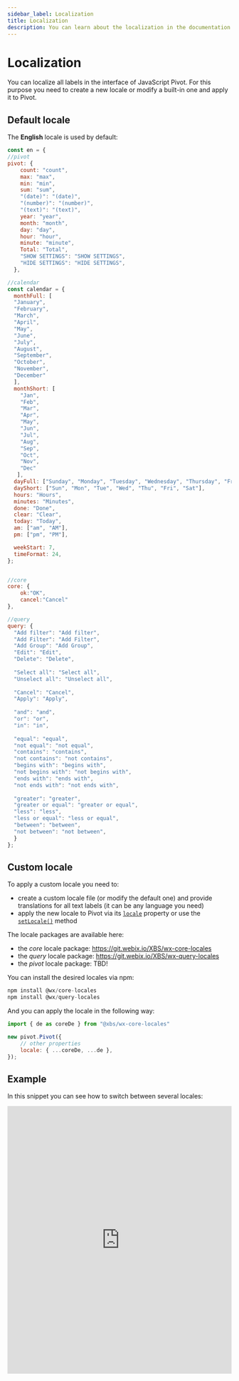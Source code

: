 ```yaml
---
sidebar_label: Localization
title: Localization
description: You can learn about the localization in the documentation of the DHTMLX JavaScript Pivot library. Browse developer guides and API reference, try out code examples and live demos, and download a free 30-day evaluation version of DHTMLX Pivot.
---
```


# Localization

You can localize all labels in the interface of JavaScript Pivot. For this purpose you need to create a new locale or modify a built-in one and apply it to Pivot.

## Default locale

The **English** locale is used by default:

~~~jsx
const en = {
//pivot
pivot: {
    count: "count",
    max: "max",
    min: "min",
    sum: "sum",
    "(date)": "(date)",
    "(number)": "(number)",
    "(text)": "(text)",
    year: "year",
    month: "month",
    day: "day",
    hour: "hour",
    minute: "minute",
    Total: "Total",
    "SHOW SETTINGS": "SHOW SETTINGS",
    "HIDE SETTINGS": "HIDE SETTINGS",
  },

//calendar
const calendar = {
  monthFull: [
  "January",
  "February",
  "March",
  "April",
  "May",
  "June",
  "July",
  "August",
  "September",
  "October",
  "November",
  "December"
  ],
  monthShort: [
    "Jan",
    "Feb",
    "Mar",
    "Apr",
    "May",
    "Jun",
    "Jul",
    "Aug",
    "Sep",
    "Oct",
    "Nov",
    "Dec"
   ],
  dayFull: ["Sunday", "Monday", "Tuesday", "Wednesday", "Thursday", "Friday", "Saturday"],
  dayShort: ["Sun", "Mon", "Tue", "Wed", "Thu", "Fri", "Sat"],
  hours: "Hours",
  minutes: "Minutes",
  done: "Done",
  clear: "Clear",
  today: "Today",
  am: ["am", "AM"],
  pm: ["pm", "PM"],

  weekStart: 7,
  timeFormat: 24,
};


//core
core: {
    ok:"OK",
    cancel:"Cancel"
},

//query
query: {
  "Add filter": "Add filter",
  "Add Filter": "Add Filter",
  "Add Group": "Add Group",
  "Edit": "Edit",
  "Delete": "Delete",
  
  "Select all": "Select all",
  "Unselect all": "Unselect all",
  
  "Cancel": "Cancel",
  "Apply": "Apply",
  
  "and": "and",
  "or": "or",
  "in": "in",
  
  "equal": "equal",
  "not equal": "not equal",
  "contains": "contains",
  "not contains": "not contains",
  "begins with": "begins with",
  "not begins with": "not begins with",
  "ends with": "ends with",
  "not ends with": "not ends with",
  
  "greater": "greater",
  "greater or equal": "greater or equal",
  "less": "less",
  "less or equal": "less or equal",
  "between": "between",
  "not between": "not between",
  }
};
~~~

## Custom locale

To apply a custom locale you need to:

- create a custom locale file (or modify the default one) and provide translations for all text labels (it can be any language you need)
- apply the new locale to Pivot via its [`locale`](/api/config/locale-property) property or use the [`setLocale()`](/api/methods/setlocale-method) method

The locale packages are available here:

- the *core* locale package: https://git.webix.io/XBS/wx-core-locales
- the *query* locale package: https://git.webix.io/XBS/wx-query-locales
- the *pivot* locale package: TBD!

You can install the desired locales via npm:

~~~jsx
npm install @wx/core-locales
npm install @wx/query-locales
~~~

And you can apply the locale in the following way:

~~~jsx
import { de as coreDe } from "@xbs/wx-core-locales"

new pivot.Pivot({
    // other properties
    locale: { ...coreDe, ...de },
});
~~~

## Example

In this snippet you can see how to switch between several locales:

<iframe src="https://snippet.dhtmlx.com/aj5zmxpv?mode=result" frameborder="0" class="snippet_iframe" width="100%" height="600"></iframe> 
